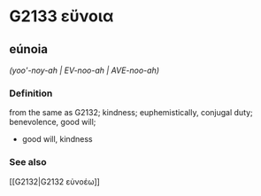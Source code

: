 # G2133 εὔνοια

## eúnoia

_(yoo'-noy-ah | EV-noo-ah | AVE-noo-ah)_

### Definition

from the same as G2132; kindness; euphemistically, conjugal duty; benevolence, good will; 

- good will, kindness

### See also

[[G2132|G2132 εὐνοέω]]
